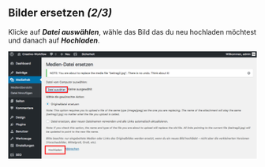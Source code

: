 ## Bilder ersetzen *(2/3)*

Klicke auf _**Datei auswählen**_, wähle das Bild das du neu hochladen möchtest und danach auf _**Hochladen**_.

![image](./assets/replace_2.jpg)
